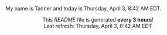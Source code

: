 My name is Tanner and today is Thursday, April 3, 8:42 AM EDT.

<p align="center">This <i>README</i> file is generated <b>every 3 hours</b>!</br>Last refresh: Thursday, April 3, 8:42 AM EDT<br /></p>
